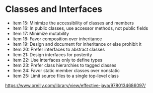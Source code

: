 
# Classes and Interfaces

* Item 15: Minimize the accessibility of classes and members
* Item 16: In public classes, use accessor methods, not public fields
* Item 17: Minimize mutability
* Item 18: Favor composition over inheritance
* Item 19: Design and document for inheritance or else prohibit it
* Item 20: Prefer interfaces to abstract classes
* Item 21: Design interfaces for posterity
* Item 22: Use interfaces only to define types
* Item 23: Prefer class hierarchies to tagged classes
* Item 24: Favor static member classes over nonstatic
* Item 25: Limit source files to a single top-level class


https://www.oreilly.com/library/view/effective-java/9780134686097/